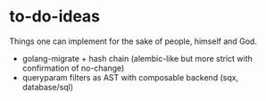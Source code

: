 # to-do-ideas
Things one can implement for the sake of people, himself and God.

- golang-migrate + hash chain (alembic-like but more strict with confirmation of no-change)
- queryparam filters as AST with composable backend (sqx, database/sql)
 
